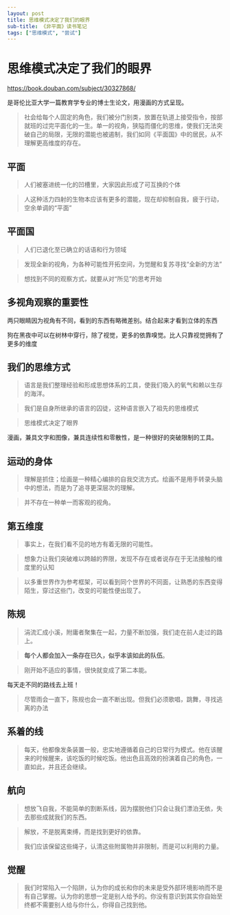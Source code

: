 ```yaml
---
layout: post
title: 思维模式决定了我们的眼界
sub-title: 《非平面》读书笔记
tags: ["思维模式", "尝试"]
---
```


# 思维模式决定了我们的眼界

https://book.douban.com/subject/30327868/

是哥伦比亚大学一篇教育学专业的博士生论文，用漫画的方式呈现。

> 社会给每个人固定的角色，我们被分门别类，放置在轨道上接受指令，按部就班的过完平面化的一生。单一的视角，狭隘而僵化的思维，使我们无法突破自己的局限，无限的潜能也被遏制，我们如同《平面国》中的居民，从不理解更高维度的存在。

## 平面

> 人们被塞进统一化的凹槽里，大家因此形成了可互换的个体

> 人这种活力四射的生物本应该有更多的潜能，现在却抑制自我，疲于行动，空余单调的“平面”

## 平面国

> 人们已退化至已确立的话语和行为领域

> 发现全新的视角，为各种可能性开拓空间，为觉醒和复苏寻找“全新的方法”

> 想找到不同的观察方式，就要从对“所见”的思考开始

## 多视角观察的重要性

两只眼睛因为视角有不同，看到的东西有略微差别。结合起来才看到立体的东西

狗在黑夜中可以在树林中穿行，除了视觉，更多的依靠嗅觉。比人只靠视觉拥有了更多的维度

## 我们的思维方式

> 语言是我们整理经验和形成思想体系的工具，使我们吸入的氧气和赖以生存的海洋。

> 我们是自身所继承的语言的囚徒，这种语言嵌入了祖先的思维模式

> 思维模式决定了眼界

漫画，兼具文字和图像，兼具连续性和零散性，是一种很好的突破限制的工具。

## 运动的身体

> 理解是抓住；绘画是一种精心编排的自我交流方式。绘画不是用手转录头脑中的想法，而是为了追寻更深层次的理解。

> 并不存在一种单一而客观的视角。

## 第五维度

> 事实上，在我们看不见的地方有着无限的可能性。

> 想象力让我们突破难以跨越的界限，发现不存在或者说存在于无法接触的维度里的认知

> 以多重世界作为参考框架，可以看到同个世界的不同面，让熟悉的东西变得陌生，穿过这些门，改变的可能性便出现了。

## 陈规

> 涓流汇成小溪，附庸者聚集在一起，力量不断加强，我们走在前人走过的路上。

> **每个人都会加入一条存在已久，似乎本该如此的队伍**。

> 刚开始不适应的事情，很快就变成了第二本能。

每天走不同的路线去上班！

> 尽管雨会一直下，陈规也会一直不断出现。但我们必须歌唱，跳舞，寻找逃离的办法

## 系着的线

> 每天，他都像发条装置一般，忠实地遵循着自己的日常行为模式。他在该醒来的时候醒来，该吃饭的时候吃饭。他出色且高效的扮演着自己的角色，一直如此，并且还会继续。

## 航向

> 想放飞自我，不能简单的割断系线，因为摆脱他们只会让我们漂泊无依，失去那些成就我们的东西。

> 解放，不是脱离束缚，而是找到更好的依靠。
>
> 我们应该保留这些绳子，认清这些附属物并非限制，而是可以利用的力量。

## 觉醒

> 我们时常陷入一个陷阱，认为你的成长和你的未来是受外部环境影响而不是有自己掌握。认为你的思想一定是别人给予的。你没有意识到其实你自始至终都不需要别人给与你什么，你得自己找到他。

